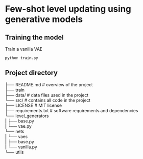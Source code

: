 # Few-shot level updating using generative models

## Training the model

Train a vanilla VAE

```
python train.py
```

## Project directory

├── README.md              # overview of the project  
├── train                 
├── data/                  # data files used in the project  
└── src/                   # contains all code in the project  
    ├── LICENSE            # MIT license  
    ├── requirements.txt   # software requirements and dependencies  
    └── level_generators  
    |   ├── base.py  
    |   └── vae.py  
    └── nets  
    |   └── vaes  
    |       ├── base.py  
    |       └── vanilla.py  
    └── utils  
